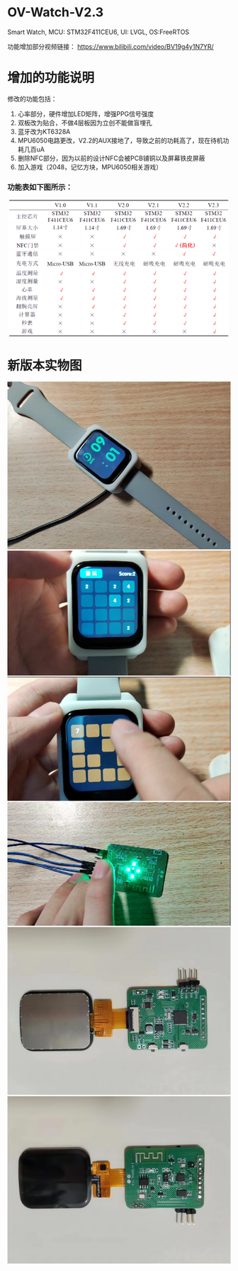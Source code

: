 # OV-Watch-V2.3
Smart Watch, MCU: STM32F411CEU6, UI: LVGL, OS:FreeRTOS 

功能增加部分视频链接：
https://www.bilibili.com/video/BV19g4y1N7YR/

# 增加的功能说明
修改的功能包括：

1. 心率部分，硬件增加LED矩阵，增强PPG信号强度
1. 双板改为贴合，不做4层板因为立创不能做盲埋孔
1. 蓝牙改为KT6328A 
1. MPU6050电路更改，V2.2的AUX接地了，导致之前的功耗高了，现在待机功耗几百uA 
1. 删除NFC部分，因为以前的设计NFC会被PCB铺铜以及屏幕铁皮屏蔽
1. 加入游戏（2048，记忆方块，MPU6050相关游戏）

### 功能表如下图所示：

<img src=".\images\功能表.png" alt="功能表" style="zoom:100%;" />

# 新版本实物图

<img src=".\images\实物图.jpg" alt="实物图" style="zoom:100%;" />

<img src=".\images\实物图2.png" alt="实物图2" style="zoom:100%;" />

<img src=".\images\实物图3.png" alt="实物图3" style="zoom:100%;" />

<img src=".\images\心率实物图.png" alt="心率实物图" style="zoom:100%;" />

<img src=".\images\front.jpg" alt="front" style="zoom:100%;" />

<img src=".\images\back.jpg" alt="back" style="zoom:100%;" />

